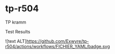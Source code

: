 # tp-r504
TP kramm

Test Results

![text ALT]https://github.com/Exwyre/tp-r504/actions/workflows/FICHIER_YAML/badge.svg
